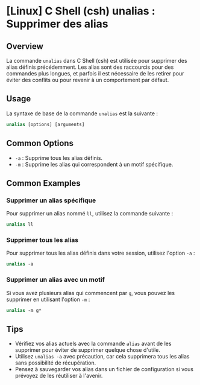 # [Linux] C Shell (csh) unalias : Supprimer des alias

## Overview
La commande `unalias` dans C Shell (csh) est utilisée pour supprimer des alias définis précédemment. Les alias sont des raccourcis pour des commandes plus longues, et parfois il est nécessaire de les retirer pour éviter des conflits ou pour revenir à un comportement par défaut.

## Usage
La syntaxe de base de la commande `unalias` est la suivante :

```csh
unalias [options] [arguments]
```

## Common Options
- `-a` : Supprime tous les alias définis.
- `-m` : Supprime les alias qui correspondent à un motif spécifique.

## Common Examples

### Supprimer un alias spécifique
Pour supprimer un alias nommé `ll`, utilisez la commande suivante :

```csh
unalias ll
```

### Supprimer tous les alias
Pour supprimer tous les alias définis dans votre session, utilisez l'option `-a` :

```csh
unalias -a
```

### Supprimer un alias avec un motif
Si vous avez plusieurs alias qui commencent par `g`, vous pouvez les supprimer en utilisant l'option `-m` :

```csh
unalias -m g*
```

## Tips
- Vérifiez vos alias actuels avec la commande `alias` avant de les supprimer pour éviter de supprimer quelque chose d'utile.
- Utilisez `unalias -a` avec précaution, car cela supprimera tous les alias sans possibilité de récupération.
- Pensez à sauvegarder vos alias dans un fichier de configuration si vous prévoyez de les réutiliser à l'avenir.